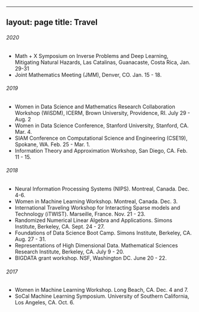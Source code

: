  ---
layout: page
title: Travel
---

###### 2020
* Math + X Symposium on Inverse Problems and Deep Learning, Mitigating Natural Hazards, Las Catalinas, Guanacaste, Costa Rica, Jan. 29-31
* Joint Mathematics Meeting (JMM), Denver, CO. Jan. 15 - 18.

###### 2019
* Women in Data Science and Mathematics Research Collaboration Workshop (WiSDM),
ICERM, Brown University, Providence, RI. July 29 - Aug. 2
* Women in Data Science Conference, Stanford University, Stanford, CA. Mar. 4.
* SIAM Conference on Computational Science and Engineering (CSE19), Spokane, WA. Feb. 25 - Mar. 1.
* Information Theory and Approximation Workshop, San Diego, CA. Feb. 11 - 15.

###### 2018
* Neural Information Processing Systems (NIPS). Montreal, Canada. Dec. 4-6.
* Women in Machine Learning Workshop. Montreal, Canada. Dec. 3.
* International Traveling Workshop for Interacting Sparse models and Technology (iTWIST). Marseille, France. Nov. 21 - 23.
* Randomized Numerical Linear Algebra and Applications. Simons Institute, Berkeley, CA. Sept. 24 - 27.
* Foundations of Data Science Boot Camp. Simons Institute, Berkeley, CA. Aug. 27 - 31.
* Representations of High Dimensional Data. Mathematical Sciences Research Institute, Berkeley, CA. July 9 - 20.
* BIGDATA grant workshop. NSF, Washington DC. June 20 - 22.

###### 2017
* Women in Machine Learning Workshop. Long Beach, CA. Dec. 4 and 7.
* SoCal Machine Learning Symposium. University of Southern California, Los Angeles, CA. Oct. 6.
